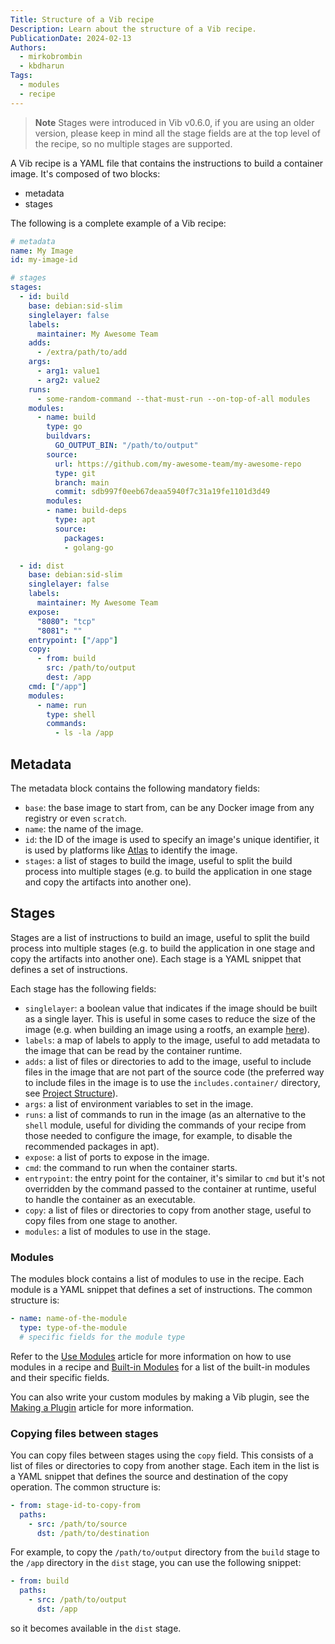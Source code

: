 ```yaml
---
Title: Structure of a Vib recipe
Description: Learn about the structure of a Vib recipe.
PublicationDate: 2024-02-13
Authors:
  - mirkobrombin
  - kbdharun
Tags:
  - modules
  - recipe
---
```


> **Note**
> Stages were introduced in Vib v0.6.0, if you are using an older version, please keep in mind all the stage fields are at the top level of the recipe, so no multiple stages are supported.

A Vib recipe is a YAML file that contains the instructions to build a container image. It's composed of two blocks:

- metadata
- stages

The following is a complete example of a Vib recipe:

```yml
# metadata
name: My Image
id: my-image-id

# stages
stages:
  - id: build
    base: debian:sid-slim
    singlelayer: false
    labels:
      maintainer: My Awesome Team
    adds:
      - /extra/path/to/add
    args:
      - arg1: value1
      - arg2: value2
    runs:
      - some-random-command --that-must-run --on-top-of-all modules
    modules:
      - name: build
        type: go
        buildvars:
          GO_OUTPUT_BIN: "/path/to/output"
        source:
          url: https://github.com/my-awesome-team/my-awesome-repo
          type: git
          branch: main
          commit: sdb997f0eeb67deaa5940f7c31a19fe1101d3d49
        modules:
        - name: build-deps
          type: apt
          source:
            packages:
            - golang-go

  - id: dist
    base: debian:sid-slim
    singlelayer: false
    labels:
      maintainer: My Awesome Team
    expose: 
      "8080": "tcp"
      "8081": ""
    entrypoint: ["/app"]
    copy:
      - from: build
        src: /path/to/output
        dest: /app
    cmd: ["/app"]
    modules:
      - name: run
        type: shell
        commands:
          - ls -la /app
```

## Metadata

The metadata block contains the following mandatory fields:

- `base`: the base image to start from, can be any Docker image from any registry or even `scratch`.
- `name`: the name of the image.
- `id`: the ID of the image is used to specify an image's unique identifier, it is used by platforms like [Atlas](https://images.vanillaos.org/#/) to identify the image.
- `stages`: a list of stages to build the image, useful to split the build process into multiple stages (e.g. to build the application in one stage and copy the artifacts into another one).

## Stages

Stages are a list of instructions to build an image, useful to split the build process into multiple stages (e.g. to build the application in one stage and copy the artifacts into another one). Each stage is a YAML snippet that defines a set of instructions.

Each stage has the following fields:

- `singlelayer`: a boolean value that indicates if the image should be built as a single layer. This is useful in some cases to reduce the size of the image (e.g. when building an image using a rootfs, an example [here](https://github.com/Vanilla-OS/pico-image/blob/5b0e064677f78f6e89d619dcb4df4e585bef378f/recipe.yml)).
- `labels`: a map of labels to apply to the image, useful to add metadata to the image that can be read by the container runtime.
- `adds`: a list of files or directories to add to the image, useful to include files in the image that are not part of the source code (the preferred way to include files in the image is to use the `includes.container/` directory, see [Project Structure](/docs/articles/en/project-structure)).
- `args`: a list of environment variables to set in the image.
- `runs`: a list of commands to run in the image (as an alternative to the `shell` module, useful for dividing the commands of your recipe from those needed to configure the image, for example, to disable the recommended packages in apt).
- `expose`: a list of ports to expose in the image.
- `cmd`: the command to run when the container starts.
- `entrypoint`: the entry point for the container, it's similar to `cmd` but it's not overridden by the command passed to the container at runtime, useful to handle the container as an executable.
- `copy`: a list of files or directories to copy from another stage, useful to copy files from one stage to another.
- `modules`: a list of modules to use in the stage.

### Modules

The modules block contains a list of modules to use in the recipe. Each module is a YAML snippet that defines a set of instructions. The common structure is:

```yml
- name: name-of-the-module
  type: type-of-the-module
  # specific fields for the module type
```

Refer to the [Use Modules](/vib/en/use-modules) article for more information on how to use modules in a recipe and [Built-in Modules](/vib/en/built-in-modules) for a list of the built-in modules and their specific fields.

You can also write your custom modules by making a Vib plugin, see the [Making a Plugin](/vib/en/making-plugin) article for more information.

### Copying files between stages

You can copy files between stages using the `copy` field. This consists of a list of files or directories to copy from another stage. Each item in the list is a YAML snippet that defines the source and destination of the copy operation. The common structure is:

```yml
- from: stage-id-to-copy-from
  paths:
    - src: /path/to/source
      dst: /path/to/destination
```

For example, to copy the `/path/to/output` directory from the `build` stage to the `/app` directory in the `dist` stage, you can use the following snippet:

```yml
- from: build
  paths:
    - src: /path/to/output
      dst: /app
```

so it becomes available in the `dist` stage.
